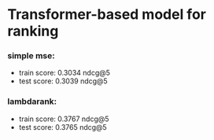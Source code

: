 # Transformer-based model for ranking
### simple mse:
- train score: 0.3034 ndcg@5
- test score: 0.3039 ndcg@5
### lambdarank:
- train score: 0.3767 ndcg@5
- test score: 0.3765 ndcg@5